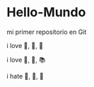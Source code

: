# Hello-Mundo

mi primer repositorio en Git

i love :icecream:, :pizza:, :dog:

i love :shark:, :stars:, :books:

i hate :ship:, :spaghetti:, :bug:
